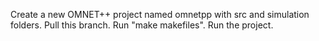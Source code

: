Create a new OMNET++ project named omnetpp with src and simulation folders.
Pull this branch.
Run "make makefiles".
Run the project.
